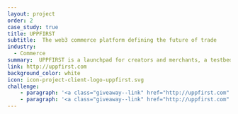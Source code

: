 ```yaml
---
layout: project
order: 2
case_study: true
title: UPPFIRST
subtitle:  The web3 commerce platform defining the future of trade
industry:
  - Commerce
summary:  UPPFIRST is a launchpad for creators and merchants, a testbed for brands, and a one-of-a-kind circular community for buyers and traders.
link: http://uppfirst.com
background_color: white
icon: icon-project-client-logo-uppfirst.svg
challenge:
    - paragraph: '<a class="giveaway--link" href="http://uppfirst.com" target="_blank">UPPFIRST</a> is changing the way we buy and sell—putting demand and supply the right way around. The platform allows Creators (brands, retailers, influencers) to presell products in the form of digital contracts powered by the blockchain. Buyers can freely trade the contracts on the platform, making UPPFIRST a true primary-secondary market.'
    - paragraph: '<a class="giveaway--link" href="http://uppfirst.com" target="_blank">UPPFIRST</a> facilitates a more efficient and responsible business model, whilst allowing creators to receive pre-set royalties from every onward transaction. For buyers, UPPFIRST offers a one-of-a-kind circular community with powerful tools to discover and engage with the brands they love.'
---
```

